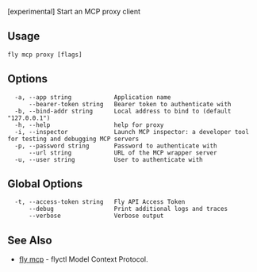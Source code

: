 [experimental] Start an MCP proxy client


## Usage
~~~
fly mcp proxy [flags]
~~~

## Options

~~~
  -a, --app string            Application name
      --bearer-token string   Bearer token to authenticate with
  -b, --bind-addr string      Local address to bind to (default "127.0.0.1")
  -h, --help                  help for proxy
  -i, --inspector             Launch MCP inspector: a developer tool for testing and debugging MCP servers
  -p, --password string       Password to authenticate with
      --url string            URL of the MCP wrapper server
  -u, --user string           User to authenticate with
~~~

## Global Options

~~~
  -t, --access-token string   Fly API Access Token
      --debug                 Print additional logs and traces
      --verbose               Verbose output
~~~

## See Also

* [fly mcp](/docs/flyctl/mcp/)	 - flyctl Model Context Protocol.

